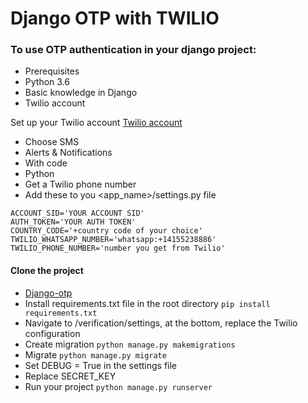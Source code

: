 # Django OTP with TWILIO
### To use OTP authentication in your django project:
+ Prerequisites
+ Python 3.6
+ Basic knowledge in Django
+ Twilio account

Set up your Twilio account [Twilio account](https://www.twilio.com/try-twilio)
+ Choose SMS
+ Alerts & Notifications
+ With code
+ Python
+ Get a Twilio phone number
+ Add these to you <app_name>/settings.py file 
```
ACCOUNT_SID='YOUR ACCOUNT SID'
AUTH_TOKEN='YOUR AUTH TOKEN'
COUNTRY_CODE='+country code of your choice'
TWILIO_WHATSAPP_NUMBER='whatsapp:+14155238886'
TWILIO_PHONE_NUMBER='number you get from Twilio'
```

#### Clone the project 
+ [Django-otp](https://www.github.com/kofnet002/Django-otp.git)
+ Install requirements.txt file in the root directory ```pip install requirements.txt```
+ Navigate to /verification/settings, at the bottom, replace the Twilio configuration
+ Create migration ```python manage.py makemigrations```
+ Migrate ```python manage.py migrate```
+ Set DEBUG = True in the settings file
+ Replace SECRET_KEY
+ Run your project ```python manage.py runserver```
